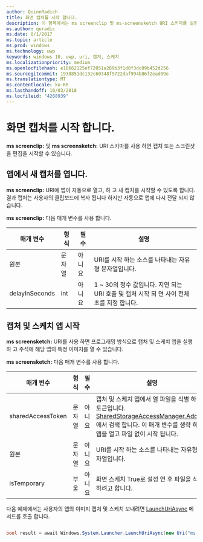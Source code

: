 ```yaml
---
author: QuinnRadich
title: 화면 캡처를 시작 합니다.
description: 이 항목에서는 ms screenclip 및 ms-screensketch URI 스키마를 설명합니다. 앱 캡처 및 스케치 앱을 시작 하거나 새 캡처를 열고 이러한 URI 체계를 사용할 수 있습니다.
ms.author: quradic
ms.date: 8/1/2017
ms.topic: article
ms.prod: windows
ms.technology: uwp
keywords: windows 10, uwp, uri, 캡처, 스케치
ms.localizationpriority: medium
ms.openlocfilehash: e18662125ef72051a289b3f1d0f3dc09b452d256
ms.sourcegitcommit: 1938851dc132c60348f9722daf994b86f2ead09e
ms.translationtype: MT
ms.contentlocale: ko-KR
ms.lasthandoff: 10/03/2018
ms.locfileid: "4268939"
---
```

# <a name="launch-screen-snipping"></a>화면 캡처를 시작 합니다.

**ms screenclip:** 및 **ms screensketch:** URI 스키마를 사용 하면 캡처 또는 스크린샷을 편집을 시작할 수 있습니다.

## <a name="open-a-new-snip-from-your-app"></a>앱에서 새 캡처를 엽니다.

**ms screenclip:** URI에 앱이 자동으로 열고, 하 고 새 캡처를 시작할 수 있도록 합니다. 결과 캡처는 사용자의 클립보드에 복사 됩니다 하지만 자동으로 앱에 다시 전달 되지 않습니다.

**ms screenclip:** 다음 매개 변수를 사용 합니다.

| 매개 변수 | 형식 | 필수 | 설명 |
| --- | --- | --- | --- |
| 원본 | 문자열 | 아니요 | URI를 시작 하는 소스를 나타내는 자유형 문자열입니다. |
| delayInSeconds | int | 아니요 | 1 ~ 30의 정수 값입니다. 지연 되는 URI 호출 및 캡처 시작 되 면 사이 전체 초를 지정 합니다. |

## <a name="launching-the-snip--sketch-app"></a>캡처 및 스케치 앱 시작

**ms screensketch:** URI를 사용 하면 프로그래밍 방식으로 캡처 및 스케치 앱을 실행 하 고 주석에 해당 앱의 특정 이미지를 열 수 있습니다.

**ms screensketch:** 다음 매개 변수를 사용 합니다.

| 매개 변수 | 형식 | 필수 | 설명 |
| --- | --- | --- | --- |
| sharedAccessToken | 문자열 | 아니요 | 캡처 및 스케치 앱에서 열 파일을 식별 하는 토큰입니다. [SharedStorageAccessManager.AddFile](https://docs.microsoft.com/uwp/api/windows.applicationmodel.datatransfer.sharedstorageaccessmanager.addfile)에서 검색 합니다. 이 매개 변수를 생략 하면 앱을 열고 파일 없이 시작 됩니다. |
| 원본 | 문자열 | 아니요 | URI를 시작 하는 소스를 나타내는 자유형 문자열입니다. |
| isTemporary | 부울 | 아니요 | 화면 스케치 True로 설정 연 후 파일을 삭제 하려고 합니다. |

다음 예제에서는 사용자의 앱의 이미지 캡처 및 스케치 보내려면 [LaunchUriAsync](https://docs.microsoft.com/uwp/api/Windows.System.Launcher#Windows_System_Launcher_LaunchUriAsync_Windows_Foundation_Uri_) 메서드를 호출 합니다.

```csharp

bool result = await Windows.System.Launcher.LaunchUriAsync(new Uri("ms-screensketch:edit?source=MyApp&isTemporary=false&sharedAccessToken=2C37ADDA-B054-40B5-8B38-11CED1E1A2D"));

```